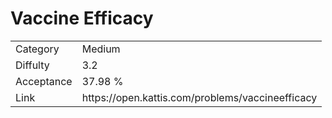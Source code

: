 # Vaccine Efficacy

<table>
    <tr>
        <td>Category</td>
        <td>Medium</td>
    </tr>
    <tr>
        <td>Diffulty</td>
        <td>3.2</td>
    </tr>
    <tr>
        <td>Acceptance</td>
        <td>37.98 %</td>
    </tr>
    <tr>
        <td>Link</td>
        <td>https://open.kattis.com/problems/vaccineefficacy</td>
    </tr>
</table>